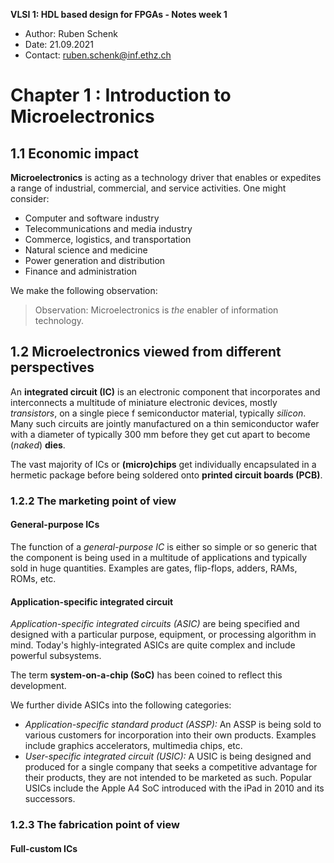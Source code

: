 **VLSI 1: HDL based design for FPGAs - Notes week 1**

- Author: Ruben Schenk
- Date: 21.09.2021
- Contact: ruben.schenk@inf.ethz.ch

# Chapter 1 : Introduction to Microelectronics

## 1.1 Economic impact

**Microelectronics** is acting as a technology driver that enables or expedites a range of industrial, commercial, and service activities. One might consider:

- Computer and software industry
- Telecommunications and media industry
- Commerce, logistics, and transportation
- Natural science and medicine
- Power generation and distribution
- Finance and administration

We make the following observation:

> Observation: Microelectronics is *the* enabler of information technology.

## 1.2 Microelectronics viewed from different perspectives

An **integrated circuit (IC)** is an electronic component that incorporates and interconnects a multitude of miniature electronic devices, mostly *transistors*, on a single piece f semiconductor material, typically *silicon*.
Many such circuits are jointly manufactured on a thin semiconductor wafer with a diameter of typically 300 mm before they get cut apart to become (*naked*) **dies**.

The vast majority of ICs or **(micro)chips** get individually encapsulated in a hermetic package before being soldered onto **printed circuit boards (PCB)**.

### 1.2.2 The marketing point of view

#### General-purpose ICs

The function of a *general-purpose IC* is either so simple or so generic that the component is being used in a multitude of applications and typically sold in huge quantities. Examples are gates, flip-flops, adders, RAMs, ROMs, etc.

#### Application-specific integrated circuit

*Application-specific integrated circuits (ASIC)* are being specified and designed with a particular purpose, equipment, or processing algorithm in mind. Today's highly-integrated ASICs are quite complex and include powerful subsystems.

The term **system-on-a-chip (SoC)** has been coined to reflect this development.

We further divide ASICs into the following categories:

- *Application-specific standard product (ASSP):* An ASSP is being sold to various customers for incorporation into their own products. Examples include graphics accelerators, multimedia chips, etc.
- *User-specific integrated circuit (USIC):* A USIC is being designed and produced for a single company that seeks a competitive advantage for their products, they are not intended to be marketed as such. Popular USICs include the Apple A4 SoC introduced with the iPad in 2010 and its successors.

### 1.2.3 The fabrication point of view

#### Full-custom ICs
